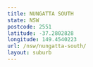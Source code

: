 ```yaml
---
title: NUNGATTA SOUTH
state: NSW
postcode: 2551
latitude: -37.2802828
longitude: 149.4540223
url: /nsw/nungatta-south/
layout: suburb
---
```

